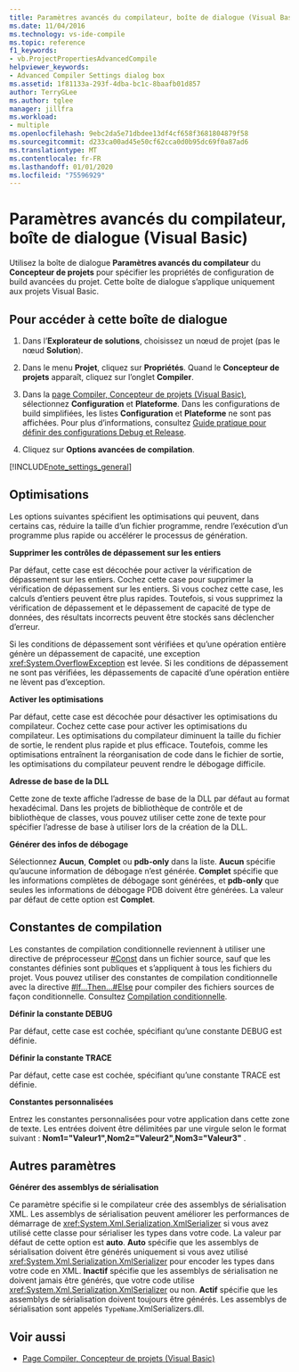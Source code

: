 ```yaml
---
title: Paramètres avancés du compilateur, boîte de dialogue (Visual Basic)
ms.date: 11/04/2016
ms.technology: vs-ide-compile
ms.topic: reference
f1_keywords:
- vb.ProjectPropertiesAdvancedCompile
helpviewer_keywords:
- Advanced Compiler Settings dialog box
ms.assetid: 1f81133a-293f-4dba-bc1c-8baafb01d857
author: TerryGLee
ms.author: tglee
manager: jillfra
ms.workload:
- multiple
ms.openlocfilehash: 9ebc2da5e71dbdee13df4cf658f3681804879f58
ms.sourcegitcommit: d233ca00ad45e50cf62cca0d0b95dc69f0a87ad6
ms.translationtype: MT
ms.contentlocale: fr-FR
ms.lasthandoff: 01/01/2020
ms.locfileid: "75596929"
---
```

# <a name="advanced-compiler-settings-dialog-box-visual-basic"></a>Paramètres avancés du compilateur, boîte de dialogue (Visual Basic)

Utilisez la boîte de dialogue **Paramètres avancés du compilateur** du **Concepteur de projets** pour spécifier les propriétés de configuration de build avancées du projet. Cette boîte de dialogue s’applique uniquement aux projets Visual Basic.

## <a name="to-access-this-dialog-box"></a>Pour accéder à cette boîte de dialogue

1. Dans l’**Explorateur de solutions**, choisissez un nœud de projet (pas le nœud **Solution**).

2. Dans le menu **Projet**, cliquez sur **Propriétés**. Quand le **Concepteur de projets** apparaît, cliquez sur l’onglet **Compiler**.

3. Dans la [page Compiler, Concepteur de projets (Visual Basic)](../../ide/reference/compile-page-project-designer-visual-basic.md), sélectionnez **Configuration** et **Plateforme**. Dans les configurations de build simplifiées, les listes **Configuration** et **Plateforme**  ne sont pas affichées. Pour plus d’informations, consultez [Guide pratique pour définir des configurations Debug et Release](../../debugger/how-to-set-debug-and-release-configurations.md).

4. Cliquez sur **Options avancées de compilation**.

[!INCLUDE[note_settings_general](../../data-tools/includes/note_settings_general_md.md)]

## <a name="optimizations"></a>Optimisations

Les options suivantes spécifient les optimisations qui peuvent, dans certains cas, réduire la taille d’un fichier programme, rendre l’exécution d’un programme plus rapide ou accélérer le processus de génération.

**Supprimer les contrôles de dépassement sur les entiers**

Par défaut, cette case est décochée pour activer la vérification de dépassement sur les entiers. Cochez cette case pour supprimer la vérification de dépassement sur les entiers. Si vous cochez cette case, les calculs d’entiers peuvent être plus rapides. Toutefois, si vous supprimez la vérification de dépassement et le dépassement de capacité de type de données, des résultats incorrects peuvent être stockés sans déclencher d’erreur.

Si les conditions de dépassement sont vérifiées et qu’une opération entière génère un dépassement de capacité, une exception <xref:System.OverflowException> est levée. Si les conditions de dépassement ne sont pas vérifiées, les dépassements de capacité d’une opération entière ne lèvent pas d’exception.

**Activer les optimisations**

Par défaut, cette case est décochée pour désactiver les optimisations du compilateur. Cochez cette case pour activer les optimisations du compilateur. Les optimisations du compilateur diminuent la taille du fichier de sortie, le rendent plus rapide et plus efficace. Toutefois, comme les optimisations entraînent la réorganisation de code dans le fichier de sortie, les optimisations du compilateur peuvent rendre le débogage difficile.

 **Adresse de base de la DLL**

Cette zone de texte affiche l’adresse de base de la DLL par défaut au format hexadécimal. Dans les projets de bibliothèque de contrôle et de bibliothèque de classes, vous pouvez utiliser cette zone de texte pour spécifier l’adresse de base à utiliser lors de la création de la DLL.

 **Générer des infos de débogage**

Sélectionnez **Aucun**, **Complet**  ou **pdb-only** dans la liste. **Aucun** spécifie qu’aucune information de débogage n’est générée. **Complet** spécifie que les informations complètes de débogage sont générées, et **pdb-only** que seules les informations de débogage PDB doivent être générées. La valeur par défaut de cette option est **Complet**.

## <a name="compilation-constants"></a>Constantes de compilation

Les constantes de compilation conditionnelle reviennent à utiliser une directive de préprocesseur [#Const](/dotnet/visual-basic/language-reference/directives/const-directive) dans un fichier source, sauf que les constantes définies sont publiques et s’appliquent à tous les fichiers du projet. Vous pouvez utiliser des constantes de compilation conditionnelle avec la directive [#If...Then...#Else](/dotnet/visual-basic/language-reference/directives/if-then-else-directives) pour compiler des fichiers sources de façon conditionnelle. Consultez [Compilation conditionnelle](/dotnet/visual-basic/programming-guide/program-structure/conditional-compilation).

 **Définir la constante DEBUG**

Par défaut, cette case est cochée, spécifiant qu’une constante DEBUG est définie.

 **Définir la constante TRACE**

Par défaut, cette case est cochée, spécifiant qu’une constante TRACE est définie.

 **Constantes personnalisées**

Entrez les constantes personnalisées pour votre application dans cette zone de texte. Les entrées doivent être délimitées par une virgule selon le format suivant : **Nom1="Valeur1",Nom2="Valeur2",Nom3="Valeur3"** .

## <a name="other-settings"></a>Autres paramètres

**Générer des assemblys de sérialisation**

Ce paramètre spécifie si le compilateur crée des assemblys de sérialisation XML. Les assemblys de sérialisation peuvent améliorer les performances de démarrage de <xref:System.Xml.Serialization.XmlSerializer> si vous avez utilisé cette classe pour sérialiser les types dans votre code. La valeur par défaut de cette option est **auto**. **Auto** spécifie que les assemblys de sérialisation doivent être générés uniquement si vous avez utilisé <xref:System.Xml.Serialization.XmlSerializer> pour encoder les types dans votre code en XML. **Inactif** spécifie que les assemblys de sérialisation ne doivent jamais être générés, que votre code utilise <xref:System.Xml.Serialization.XmlSerializer> ou non. **Actif** spécifie que les assemblys de sérialisation doivent toujours être générés. Les assemblys de sérialisation sont appelés `TypeName`.XmlSerializers.dll.

## <a name="see-also"></a>Voir aussi

- [Page Compiler, Concepteur de projets (Visual Basic)](../../ide/reference/compile-page-project-designer-visual-basic.md)
